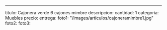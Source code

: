 ---
titulo: Cajonera verde 6 cajones mimbre
descripcion: 
cantidad: 1
categoria: Muebles
precio: 
entrega: 
foto1: "/images/articulos/cajoneramimbre1.jpg"
foto2: 
foto3: 
